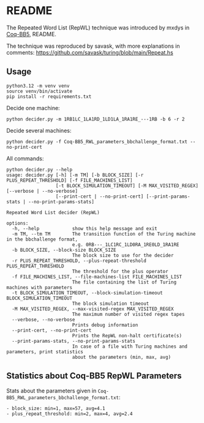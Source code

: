 # README

The Repeated Word List (RepWL) technique was introduced by mxdys in [Coq-BB5](<https://github.com/ccz181078/Coq-BB5>), README.

The technique was reproduced by savask, with more explanations in comments: https://github.com/savask/turing/blob/main/Repeat.hs

## Usage

```
python3.12 -m venv venv
source venv/bin/activate
pip install -r requirements.txt
```

Decide one machine:

```
python decider.py -m 1RB1LC_1LA1RD_1LD1LA_1RA1RE_---1RB -b 6 -r 2
```

Decide several machines:

```
python decider.py -f Coq-BB5_RWL_parameters_bbchallenge_format.txt --no-print-cert
```

All commands:
```
python decider.py --help
usage: decider.py [-h] [-m TM] [-b BLOCK_SIZE] [-r PLUS_REPEAT_THRESHOLD] [-f FILE_MACHINES_LIST]
                  [-t BLOCK_SIMULATION_TIMEOUT] [-M MAX_VISITED_REGEX] [--verbose | --no-verbose]
                  [--print-cert | --no-print-cert] [--print-params-stats | --no-print-params-stats]

Repeated Word List decider (RepWL)

options:
  -h, --help            show this help message and exit
  -m TM, --tm TM        The transition function of the Turing machine in the bbchallenge format,
                        e.g. 0RB---_1LC1RC_1LD0RA_1RE0LD_1RA1RE
  -b BLOCK_SIZE, --block-size BLOCK_SIZE
                        The block size to use for the decider
  -r PLUS_REPEAT_THRESHOLD, --plus-repeat-threshold PLUS_REPEAT_THRESHOLD
                        The threshold for the plus operator
  -f FILE_MACHINES_LIST, --file-machines-list FILE_MACHINES_LIST
                        The file containing the list of Turing machines with parameters
  -t BLOCK_SIMULATION_TIMEOUT, --block-simulation-timeout BLOCK_SIMULATION_TIMEOUT
                        The block simulation timeout
  -M MAX_VISITED_REGEX, --max-visited-regex MAX_VISITED_REGEX
                        The maximum number of visited regex tapes
  --verbose, --no-verbose
                        Prints debug information
  --print-cert, --no-print-cert
                        Prints the RepWL non-halt certificate(s)
  --print-params-stats, --no-print-params-stats
                        In case of a file with Turing machines and parameters, print statistics
                        about the parameters (min, max, avg)
```

## Statistics about Coq-BB5 RepWL Parameters

Stats about the parameters given in `Coq-BB5_RWL_parameters_bbchallenge_format.txt`:

    - block_size: min=1, max=57, avg=4.1
    - plus_repeat_threshold: min=2, max=4, avg=2.4

